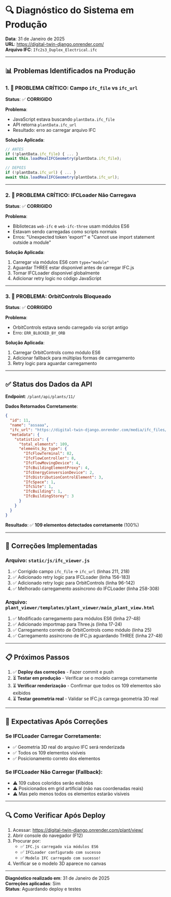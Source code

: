 # 🔍 Diagnóstico do Sistema em Produção

**Data**: 31 de Janeiro de 2025  
**URL**: https://digital-twin-django.onrender.com/  
**Arquivo IFC**: `Ifc2s3_Duplex_Electrical.ifc`

---

## 📊 Problemas Identificados na Produção

### 1. 🔴 **PROBLEMA CRÍTICO: Campo `ifc_file` vs `ifc_url`**

**Status**: ✅ **CORRIGIDO**

**Problema**: 
- JavaScript estava buscando `plantData.ifc_file`
- API retorna `plantData.ifc_url`
- Resultado: erro ao carregar arquivo IFC

**Solução Aplicada**:
```javascript
// ANTES
if (!plantData.ifc_file) { ... }
await this.loadRealIFCGeometry(plantData.ifc_file);

// DEPOIS
if (!plantData.ifc_url) { ... }
await this.loadRealIFCGeometry(plantData.ifc_url);
```

---

### 2. 🔴 **PROBLEMA CRÍTICO: IFCLoader Não Carregava**

**Status**: ✅ **CORRIGIDO**

**Problema**:
- Bibliotecas `web-ifc` e `web-ifc-three` usam módulos ES6
- Estavam sendo carregadas como scripts normais
- Erros: "Unexpected token 'export'" e "Cannot use import statement outside a module"

**Solução Aplicada**:
1. Carregar via módulos ES6 com `type="module"`
2. Aguardar THREE estar disponível antes de carregar IFC.js
3. Tornar IFCLoader disponível globalmente
4. Adicionar retry logic no código JavaScript

---

### 3. 🔴 **PROBLEMA: OrbitControls Bloqueado**

**Status**: ✅ **CORRIGIDO**

**Problema**:
- OrbitControls estava sendo carregado via script antigo
- Erro: `ERR_BLOCKED_BY_ORB`

**Solução Aplicada**:
1. Carregar OrbitControls como módulo ES6
2. Adicionar fallback para múltiplas formas de carregamento
3. Retry logic para aguardar carregamento

---

## ✅ Status dos Dados da API

**Endpoint**: `/plant/api/plants/11/`

**Dados Retornados Corretamente**:
```json
{
  "id": 11,
  "name": "assaaa",
  "ifc_url": "https://digital-twin-django.onrender.com/media/ifc_files/2025/10/31/Ifc2s3_Duplex_Electrical.ifc",
  "metadata": {
    "statistics": {
      "total_elements": 109,
      "elements_by_type": {
        "IfcFlowTerminal": 82,
        "IfcFlowController": 8,
        "IfcFlowMovingDevice": 4,
        "IfcBuildingElementProxy": 4,
        "IfcEnergyConversionDevice": 2,
        "IfcDistributionControlElement": 3,
        "IfcSpace": 1,
        "IfcSite": 1,
        "IfcBuilding": 1,
        "IfcBuildingStorey": 3
      }
    }
  }
}
```

**Resultado**: ✅ **109 elementos detectados corretamente** (100%)

---

## 🔧 Correções Implementadas

### Arquivo: `static/js/ifc_viewer.js`

1. ✅ Corrigido campo `ifc_file` → `ifc_url` (linhas 211, 218)
2. ✅ Adicionado retry logic para IFCLoader (linha 156-183)
3. ✅ Adicionado retry logic para OrbitControls (linha 96-142)
4. ✅ Melhorado carregamento assíncrono do IFCLoader (linha 258-308)

### Arquivo: `plant_viewer/templates/plant_viewer/main_plant_view.html`

1. ✅ Modificado carregamento para módulos ES6 (linha 27-48)
2. ✅ Adicionado importmap para Three.js (linha 17-24)
3. ✅ Carregamento correto de OrbitControls como módulo (linha 25)
4. ✅ Carregamento assíncrono de IFC.js aguardando THREE (linha 27-48)

---

## 📋 Próximos Passos

1. ✅ **Deploy das correções** - Fazer commit e push
2. ⏳ **Testar em produção** - Verificar se o modelo carrega corretamente
3. ⏳ **Verificar renderização** - Confirmar que todos os 109 elementos são exibidos
4. ⏳ **Testar geometria real** - Validar se IFC.js carrega geometria 3D real

---

## 🎯 Expectativas Após Correções

### Se IFCLoader Carregar Corretamente:
- ✅ Geometria 3D real do arquivo IFC será renderizada
- ✅ Todos os 109 elementos visíveis
- ✅ Posicionamento correto dos elementos

### Se IFCLoader Não Carregar (Fallback):
- ⚠️ 109 cubos coloridos serão exibidos
- ⚠️ Posicionados em grid artificial (não nas coordenadas reais)
- ⚠️ Mas pelo menos todos os elementos estarão visíveis

---

## 🔍 Como Verificar Após Deploy

1. Acessar: https://digital-twin-django.onrender.com/plant/view/
2. Abrir console do navegador (F12)
3. Procurar por:
   - ✅ `IFC.js carregado via módulos ES6`
   - ✅ `IFCLoader configurado com sucesso`
   - ✅ `Modelo IFC carregado com sucesso!`
4. Verificar se o modelo 3D aparece no canvas

---

**Diagnóstico realizado em**: 31 de Janeiro de 2025  
**Correções aplicadas**: Sim  
**Status**: Aguardando deploy e testes

